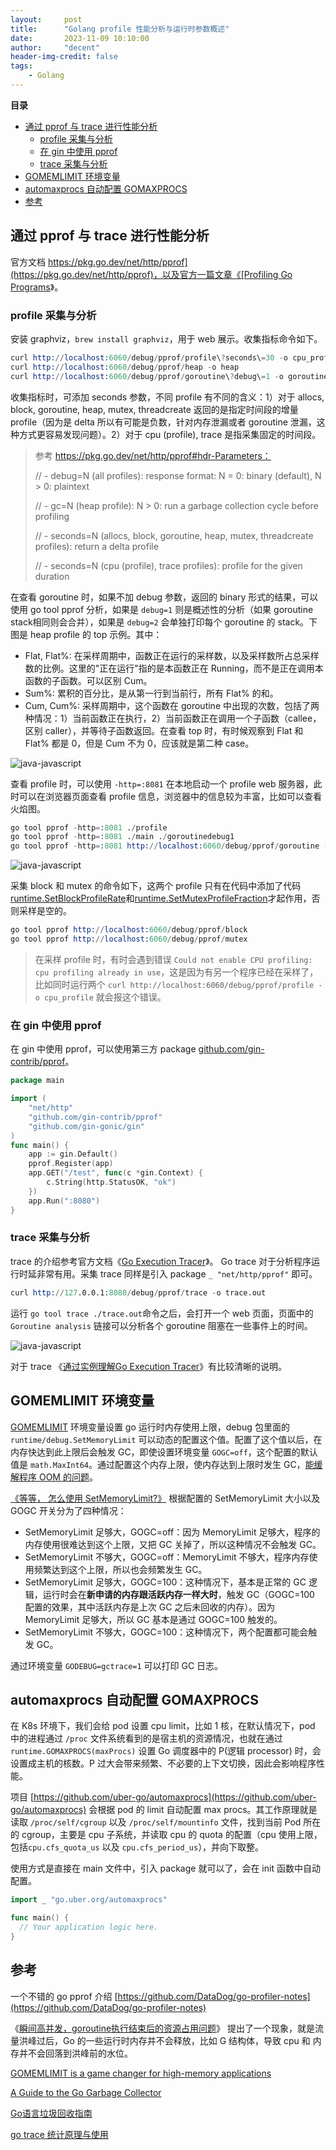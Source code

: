 ```yaml
---
layout:     post
title:      "Golang profile 性能分析与运行时参数概述"
date:       2023-11-09 10:10:00
author:     "decent"
header-img-credit: false
tags:
    - Golang
---
```


**目录**
- [通过 pprof 与 trace 进行性能分析](#通过-pprof-与-trace-进行性能分析)
  - [profile 采集与分析](#profile-采集与分析)
  - [在 gin 中使用 pprof](#在-gin-中使用-pprof)
  - [trace 采集与分析](#trace-采集与分析)
- [GOMEMLIMIT 环境变量](#gomemlimit-环境变量)
- [automaxprocs 自动配置 GOMAXPROCS](#automaxprocs-自动配置-gomaxprocs)
- [参考](#参考)

## 通过 pprof 与 trace 进行性能分析
官方文档 [https://pkg.go.dev/net/http/pprof](https://pkg.go.dev/net/http/pprof)，以及官方一篇文章《[Profiling Go Programs](https://go.dev/blog/pprof)》。
### profile 采集与分析
安装 graphviz，`brew install graphviz`，用于 web 展示。收集指标命令如下。
```s
curl http://localhost:6060/debug/pprof/profile\?seconds\=30 -o cpu_profile
curl http://localhost:6060/debug/pprof/heap -o heap
curl http://localhost:6060/debug/pprof/goroutine\?debug\=1 -o goroutinedebug1
```
收集指标时，可添加 seconds 参数，不同 profile 有不同的含义：1）对于 allocs, block, goroutine, heap, mutex, threadcreate 返回的是指定时间段的增量 profile（因为是 delta 所以有可能是负数，针对内存泄漏或者 goroutine 泄漏，这种方式更容易发现问题）。2）对于 cpu (profile), trace 是指采集固定的时间段。

> 参考 https://pkg.go.dev/net/http/pprof#hdr-Parameters：
> 
> // - debug=N (all profiles): response format: N = 0: binary (default), N > 0: plaintext
> 
> // - gc=N (heap profile): N > 0: run a garbage collection cycle before profiling
> 
> // - seconds=N (allocs, block, goroutine, heap, mutex, threadcreate profiles): return a delta profile
> 
> // - seconds=N (cpu (profile), trace profiles): profile for the given duration

在查看 goroutine 时，如果不加 debug 参数，返回的 binary 形式的结果，可以使用 go tool pprof 分析，如果是 `debug=1` 则是概述性的分析（如果 goroutine stack相同则会合并），如果是 `debug=2` 会单独打印每个 goroutine 的 stack。下图是 heap profile 的 top 示例。其中：
* Flat, Flat%: 在采样周期中，函数正在运行的采样数，以及采样数所占总采样数的比例。这里的"正在运行"指的是本函数正在 Running，而不是正在调用本函数的子函数。可以区别 Cum。
* Sum%: 累积的百分比，是从第一行到当前行，所有 Flat% 的和。
* Cum, Cum%: 采样周期中，这个函数在 goroutine 中出现的次数，包括了两种情况：1）当前函数正在执行，2）当前函数正在调用一个子函数（callee，区别 caller），并等待子函数返回。在查看 top 时，有时候观察到 Flat 和 Flat% 都是 0，但是 Cum 不为 0，应该就是第二种 case。

![java-javascript](/pics/pprof-top.png) 


查看 profile 时，可以使用 `-http=:8081` 在本地启动一个 profile web 服务器，此时可以在浏览器页面查看 profile 信息，浏览器中的信息较为丰富，比如可以查看火焰图。
```s
go tool pprof -http=:8081 ./profile
go tool pprof -http=:8081 ./main ./goroutinedebug1
go tool pprof -http=:8081 http://localhost:6060/debug/pprof/goroutine -o goroutines
```
![java-javascript](/pics/pprof_flame.png) 

采集 block 和 mutex 的命令如下，这两个 profile 只有在代码中添加了代码[runtime.SetBlockProfileRate](https://pkg.go.dev/runtime#SetBlockProfileRate)和[runtime.SetMutexProfileFraction](https://pkg.go.dev/runtime#SetMutexProfileFraction)才起作用，否则采样是空的。
```s
go tool pprof http://localhost:6060/debug/pprof/block
go tool pprof http://localhost:6060/debug/pprof/mutex
```

> 在采样 profile 时，有时会遇到错误 `Could not enable CPU profiling: cpu profiling already in use`，这是因为有另一个程序已经在采样了，比如同时运行两个 `curl http://localhost:6060/debug/pprof/profile -o cpu_profile` 就会报这个错误。


### 在 gin 中使用 pprof
在 gin 中使用 pprof，可以使用第三方 package [github.com/gin-contrib/pprof](github.com/gin-contrib/pprof)。
```go
package main

import (
    "net/http"
    "github.com/gin-contrib/pprof"
    "github.com/gin-gonic/gin"
)
func main() {
    app := gin.Default()
    pprof.Register(app)
    app.GET("/test", func(c *gin.Context) {
        c.String(http.StatusOK, "ok")
    })
    app.Run(":8080")
}
```

### trace 采集与分析
trace 的介绍参考官方文档《[Go Execution Tracer](https://docs.google.com/document/u/1/d/1FP5apqzBgr7ahCCgFO-yoVhk4YZrNIDNf9RybngBc14/pub)》。
Go trace 对于分析程序运行时延非常有用。采集 trace 同样是引入 package `_ "net/http/pprof"` 即可。
```s
curl http://127.0.0.1:8080/debug/pprof/trace -o trace.out
```
运行 `go tool trace ./trace.out`命令之后，会打开一个 web 页面，页面中的 `Goroutine analysis` 链接可以分析各个 goroutine 阻塞在一些事件上的时间。

![java-javascript](/pics/gotrace.png) 

对于 trace 《[通过实例理解Go Execution Tracer](https://tonybai.com/2021/06/28/understand-go-execution-tracer-by-example/)》有比较清晰的说明。

## GOMEMLIMIT 环境变量
[GOMEMLIMIT](https://pkg.go.dev/runtime/debug#SetMemoryLimit) 环境变量设置 go 运行时内存使用上限，debug 包里面的 `runtime/debug.SetMemoryLimit` 可以动态的配置这个值。配置了这个值以后，在内存快达到此上限后会触发 GC，即使设置环境变量 `GOGC=off`，这个配置的默认值是 `math.MaxInt64`。通过配置这个内存上限，使内存达到上限时发生 GC，[能缓解程序 OOM 的问题](https://docs.pingcap.com/zh/tidb/stable/configure-memory-usage/#%E8%AE%BE%E7%BD%AE%E7%8E%AF%E5%A2%83%E5%8F%98%E9%87%8F-gomemlimit-%E7%BC%93%E8%A7%A3-oom-%E9%97%AE%E9%A2%98)。

[《等等， 怎么使用 SetMemoryLimit?》](https://colobu.com/2022/06/20/how-to-use-SetMemoryLimit/) 根据配置的 SetMemoryLimit 大小以及 GOGC 开关分为了四种情况：
* SetMemoryLimit 足够大，GOGC=off：因为 MemoryLimit 足够大，程序的内存使用很难达到这个上限，又把 GC 关掉了，所以这种情况不会触发 GC。
* SetMemoryLimit 不够大，GOGC=off：MemoryLimit 不够大，程序内存使用频繁达到这个上限，所以也会频繁发生 GC。
* SetMemoryLimit 足够大，GOGC=100：这种情况下，基本是正常的 GC 逻辑，运行时会在**新申请的内存跟活跃内存一样大时**，触发 GC（GOGC=100 配置的效果，其中活跃内存是上次 GC 之后未回收的内存）。因为 MemoryLimit 足够大，所以 GC 基本是通过 GOGC=100 触发的。
* SetMemoryLimit 不够大，GOGC=100：这种情况下，两个配置都可能会触发 GC。

通过环境变量 `GODEBUG=gctrace=1` 可以打印 GC 日志。

## automaxprocs 自动配置 GOMAXPROCS
在 K8s 环境下，我们会给 pod 设置 cpu limit，比如 1 核，在默认情况下，pod 中的进程通过 `/proc` 文件系统看到的是宿主机的资源情况，也就在通过 `runtime.GOMAXPROCS(maxProcs)` 设置 Go 调度器中的 P(逻辑 processor) 时，会设置成主机的核数。P 过大会带来频繁、不必要的上下文切换，因此会影响程序性能。

项目 [https://github.com/uber-go/automaxprocs](https://github.com/uber-go/automaxprocs) 会根据 pod 的 limit 自动配置 max procs。其工作原理就是读取 `/proc/self/cgroup` 以及 `/proc/self/mountinfo` 文件，找到当前 Pod 所在的 cgroup，主要是 cpu 子系统，并读取 cpu 的 quota 的配置（cpu 使用上限，包括`cpu.cfs_quota_us` 以及 `cpu.cfs_period_us`），并向下取整。

使用方式是直接在 main 文件中，引入 package 就可以了，会在 init 函数中自动配置。
```go
import _ "go.uber.org/automaxprocs"

func main() {
  // Your application logic here.
}
```

## 参考

一个不错的 go pprof 介绍 [https://github.com/DataDog/go-profiler-notes](https://github.com/DataDog/go-profiler-notes)

《[瞬间高并发，goroutine执行结束后的资源占用问题](https://mp.weixin.qq.com/s/iBo-j4990paKb3Pb7Xk-2w)》 提出了一个现象，就是流量洪峰过后，Go 的一些运行时内存并不会释放，比如 G 结构体，导致 cpu 和 内存并不会回落到洪峰前的水位。

[GOMEMLIMIT is a game changer for high-memory applications](https://weaviate.io/blog/gomemlimit-a-game-changer-for-high-memory-applications)

[A Guide to the Go Garbage Collector](https://tip.golang.org/doc/gc-guide)

[Go语言垃圾回收指南](https://taoshu.in/go/gc-guide.html)

[go trace 统计原理与使用](https://www.cnblogs.com/hobbybear/p/17252973.html)